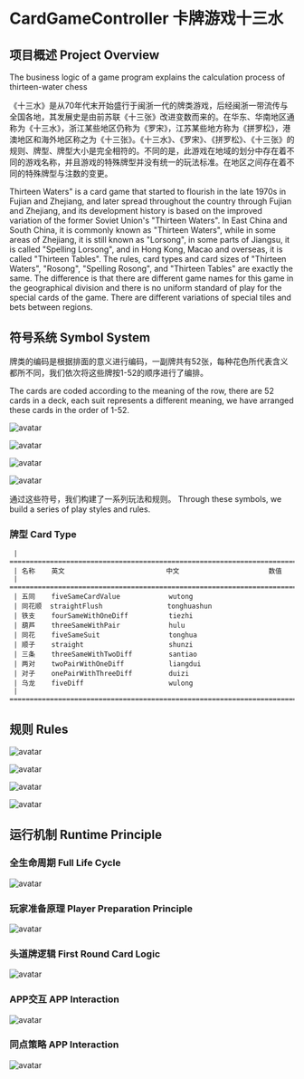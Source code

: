 # CardGameController 卡牌游戏十三水

## 项目概述 Project Overview

The business logic of a game program explains the calculation process of thirteen-water chess

《十三水》是从70年代末开始盛行于闽浙一代的牌类游戏，后经闽浙一带流传与全国各地，其发展史是由前苏联《十三张》改进变数而来的。在华东、华南地区通称为《十三水》，浙江某些地区仍称为《罗宋》，江苏某些地方称为《拼罗松》，港澳地区和海外地区称之为《十三张》。《十三水》、《罗宋》、《拼罗松》、《十三张》的规则、牌型、牌型大小是完全相符的。不同的是，此游戏在地域的划分中存在着不同的游戏名称，并且游戏的特殊牌型并没有统一的玩法标准。在地区之间存在着不同的特殊牌型与注数的变更。

Thirteen Waters" is a card game that started to flourish in the late 1970s in Fujian and Zhejiang, and later spread throughout the country through Fujian and Zhejiang, and its development history is based on the improved variation of the former Soviet Union's "Thirteen Waters". In East China and South China, it is commonly known as "Thirteen Waters", while in some areas of Zhejiang, it is still known as "Lorsong", in some parts of Jiangsu, it is called "Spelling Lorsong", and in Hong Kong, Macao and overseas, it is called "Thirteen Tables". The rules, card types and card sizes of "Thirteen Waters", "Rosong", "Spelling Rosong", and "Thirteen Tables" are exactly the same. The difference is that there are different game names for this game in the geographical division and there is no uniform standard of play for the special cards of the game. There are different variations of special tiles and bets between regions.

## 符号系统 Symbol System

牌类的编码是根据排面的意义进行编码，一副牌共有52张，每种花色所代表含义都所不同，我们依次将这些牌按1-52的顺序进行了编排。

The cards are coded according to the meaning of the row, there are 52 cards in a deck, each suit represents a different meaning, we have arranged these cards in the order of 1-52.

![avatar](./assets/images/word-name-01.png)

![avatar](./assets/images/word-name-02.png)

![avatar](./assets/images/word-name-03.png)

![avatar](./assets/images/word-name-04.png)

通过这些符号，我们构建了一系列玩法和规则。
Through these symbols, we build a series of play styles and rules.

### 牌型 Card Type
     | =============================================================================================================
     | 名称    英文                         中文                      数值
     | =============================================================================================================
     | 五同    fiveSameCardValue            wutong
     | 同花顺  straightFlush                tonghuashun
     | 铁支    fourSameWithOneDiff          tiezhi
     | 葫芦    threeSameWithPair            hulu
     | 同花    fiveSameSuit                 tonghua
     | 顺子    straight                     shunzi
     | 三条    threeSameWithTwoDiff         santiao
     | 两对    twoPairWithOneDiff           liangdui
     | 对子    onePairWithThreeDiff         duizi
     | 乌龙    fiveDiff                     wulong
     | =============================================================================================================

## 规则 Rules

![avatar](./assets/images/logic1.jpg)

![avatar](./assets/images/logic2.jpg)

![avatar](./assets/images/logic3.jpg)

![avatar](./assets/images/logic4.jpg)

## 运行机制 Runtime Principle

### 全生命周期 Full Life Cycle

![avatar](./assets/images/full-life-cycle.png)

### 玩家准备原理 Player Preparation Principle

![avatar](./assets/images/ready-rule.png)

### 头道牌逻辑 First Round Card Logic

![avatar](./assets/images/first-round-rule.png)

### APP交互 APP Interaction

![avatar](./assets/images/app-post.png)

### 同点策略 APP Interaction

![avatar](./assets/images/same-point-rule.png)

